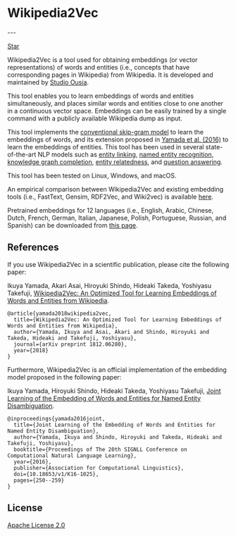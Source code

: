 <h1 id="main_title">Wikipedia2Vec</h1>
---

<a class="github-button" href="https://github.com/wikipedia2vec/wikipedia2vec" data-size="large" data-show-count="true" aria-label="Star wikipedia2vec/wikipedia2vec on GitHub">Star</a>

Wikipedia2Vec is a tool used for obtaining embeddings (or vector representations) of words and entities (i.e., concepts that have corresponding pages in Wikipedia) from Wikipedia.
It is developed and maintained by [Studio Ousia](http://www.ousia.jp).

This tool enables you to learn embeddings of words and entities simultaneously, and places similar words and entities close to one another in a continuous vector space.
Embeddings can be easily trained by a single command with a publicly available Wikipedia dump as input.

This tool implements the [conventional skip-gram model](https://en.wikipedia.org/wiki/Word2vec) to learn the embeddings of words, and its extension proposed in [Yamada et al. (2016)](https://arxiv.org/abs/1601.01343) to learn the embeddings of entities.
This tool has been used in several state-of-the-art NLP models such as [entity linking](https://arxiv.org/abs/1601.01343), [named entity recognition](http://www.aclweb.org/anthology/I17-2017), [knowledge graph completion](https://www.aaai.org/Papers/AAAI/2019/AAAI-ShahH.6029.pdf), [entity relatedness](https://arxiv.org/abs/1601.01343), and [question answering](https://arxiv.org/abs/1803.08652).

This tool has been tested on Linux, Windows, and macOS.

An empirical comparison between Wikipedia2Vec and existing embedding tools (i.e., FastText, Gensim, RDF2Vec, and Wiki2vec) is available [here](https://arxiv.org/abs/1812.06280).

Pretrained embeddings for 12 languages (i.e., English, Arabic, Chinese, Dutch, French, German, Italian, Japanese, Polish, Portuguese, Russian, and Spanish) can be downloaded from [this page](pretrained.md).

References
----------

If you use Wikipedia2Vec in a scientific publication, please cite the following paper:

Ikuya Yamada, Akari Asai, Hiroyuki Shindo, Hideaki Takeda, Yoshiyasu Takefuji, [Wikipedia2Vec: An Optimized Tool for Learning Embeddings of Words and Entities from Wikipedia](https://arxiv.org/abs/1812.06280).

```text
@article{yamada2018wikipedia2vec,
  title={Wikipedia2Vec: An Optimized Tool for Learning Embeddings of Words and Entities from Wikipedia},
  author={Yamada, Ikuya and Asai, Akari and Shindo, Hiroyuki and Takeda, Hideaki and Takefuji, Yoshiyasu},
  journal={arXiv preprint 1812.06280},
  year={2018}
}
```

Furthermore, Wikipedia2Vec is an official implementation of the embedding model proposed in the following paper:

Ikuya Yamada, Hiroyuki Shindo, Hideaki Takeda, Yoshiyasu Takefuji, [Joint Learning of the Embedding of Words and Entities for Named Entity Disambiguation](https://arxiv.org/abs/1601.01343).

```text
@inproceedings{yamada2016joint,
  title={Joint Learning of the Embedding of Words and Entities for Named Entity Disambiguation},
  author={Yamada, Ikuya and Shindo, Hiroyuki and Takeda, Hideaki and Takefuji, Yoshiyasu},
  booktitle={Proceedings of The 20th SIGNLL Conference on Computational Natural Language Learning},
  year={2016},
  publisher={Association for Computational Linguistics},
  doi={10.18653/v1/K16-1025},
  pages={250--259}
}
```

License
-------

[Apache License 2.0](http://www.apache.org/licenses/LICENSE-2.0)
